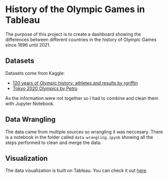 # History of the Olympic Games in Tableau

The purpose of this project is to create a dashboard showing the differences between different countries in the history of Olympic Games since 1896 until 2021.

## Datasets

Datasets come from Kaggle:

* [120 years of Olympic history: athletes and results by rgriffin](https://www.kaggle.com/heesoo37/120-years-of-olympic-history-athletes-and-results)
* [Tokyo 2020 Olympics by Petro](https://www.kaggle.com/piterfm/tokyo-2020-olympics)

As the information were not together so I had to combine and clean them with Jupyter Notebook.

## Data Wrangling

The data came from multiple sources so wrangling it was neccesary. There is a notebook in the folder called `data-wrangling.ipynb` showing all the steps performed to clean and merge the data.

## Visualization

The data visualization is built on Tableau. You can check it out [here](https://public.tableau.com/app/profile/aingelmop/viz/OlympicGamesVisualization/MainDashboard).
